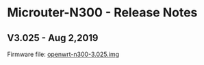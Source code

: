 # Microuter-N300 - Release Notes

## V3.025 - Aug 2,2019

Firmware file: <a href="https://s3.us-east-2.amazonaws.com/download.gl-inet.com/firmware/n300/release/openwrt-n300-3.025.bin" target="_blank">openwrt-n300-3.025.img</a>